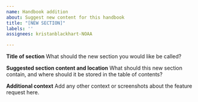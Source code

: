 ```yaml
---
name: Handbook addition
about: Suggest new content for this handbook
title: "[NEW SECTION]"
labels: ''
assignees: kristanblackhart-NOAA

---
```


**Title of section**
What should the new section you would like be called?

**Suggested section content and location**
What should this new section contain, and where should it be stored in the table of contents?

**Additional context**
Add any other context or screenshots about the feature request here.
